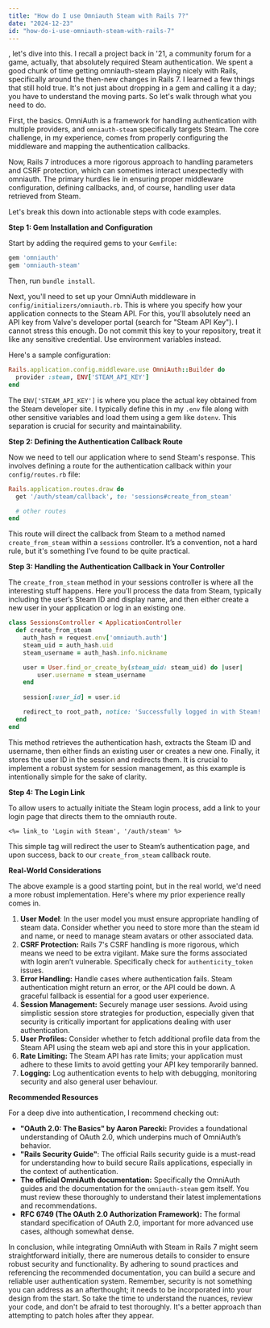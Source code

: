 ```yaml
---
title: "How do I use Omniauth Steam with Rails 7?"
date: "2024-12-23"
id: "how-do-i-use-omniauth-steam-with-rails-7"
---
```


, let's dive into this. I recall a project back in '21, a community forum for a game, actually, that absolutely required Steam authentication. We spent a good chunk of time getting omniauth-steam playing nicely with Rails, specifically around the then-new changes in Rails 7. I learned a few things that still hold true. It's not just about dropping in a gem and calling it a day; you have to understand the moving parts. So let's walk through what you need to do.

First, the basics. OmniAuth is a framework for handling authentication with multiple providers, and `omniauth-steam` specifically targets Steam. The core challenge, in my experience, comes from properly configuring the middleware and mapping the authentication callbacks.

Now, Rails 7 introduces a more rigorous approach to handling parameters and CSRF protection, which can sometimes interact unexpectedly with omniauth. The primary hurdles lie in ensuring proper middleware configuration, defining callbacks, and, of course, handling user data retrieved from Steam.

Let's break this down into actionable steps with code examples.

**Step 1: Gem Installation and Configuration**

Start by adding the required gems to your `Gemfile`:

```ruby
gem 'omniauth'
gem 'omniauth-steam'
```

Then, run `bundle install`.

Next, you'll need to set up your OmniAuth middleware in `config/initializers/omniauth.rb`. This is where you specify how your application connects to the Steam API. For this, you'll absolutely need an API key from Valve's developer portal (search for "Steam API Key"). I cannot stress this enough. Do not commit this key to your repository, treat it like any sensitive credential. Use environment variables instead.

Here's a sample configuration:

```ruby
Rails.application.config.middleware.use OmniAuth::Builder do
  provider :steam, ENV['STEAM_API_KEY']
end
```

The `ENV['STEAM_API_KEY']` is where you place the actual key obtained from the Steam developer site. I typically define this in my `.env` file along with other sensitive variables and load them using a gem like `dotenv`. This separation is crucial for security and maintainability.

**Step 2: Defining the Authentication Callback Route**

Now we need to tell our application where to send Steam's response. This involves defining a route for the authentication callback within your `config/routes.rb` file:

```ruby
Rails.application.routes.draw do
  get '/auth/steam/callback', to: 'sessions#create_from_steam'

  # other routes
end
```

This route will direct the callback from Steam to a method named `create_from_steam` within a `sessions` controller. It’s a convention, not a hard rule, but it's something I’ve found to be quite practical.

**Step 3: Handling the Authentication Callback in Your Controller**

The `create_from_steam` method in your sessions controller is where all the interesting stuff happens. Here you'll process the data from Steam, typically including the user’s Steam ID and display name, and then either create a new user in your application or log in an existing one.

```ruby
class SessionsController < ApplicationController
  def create_from_steam
    auth_hash = request.env['omniauth.auth']
    steam_uid = auth_hash.uid
    steam_username = auth_hash.info.nickname

    user = User.find_or_create_by(steam_uid: steam_uid) do |user|
        user.username = steam_username
    end
    
    session[:user_id] = user.id

    redirect_to root_path, notice: 'Successfully logged in with Steam!'
  end
end
```

This method retrieves the authentication hash, extracts the Steam ID and username, then either finds an existing user or creates a new one. Finally, it stores the user ID in the session and redirects them. It is crucial to implement a robust system for session management, as this example is intentionally simple for the sake of clarity.

**Step 4: The Login Link**

To allow users to actually initiate the Steam login process, add a link to your login page that directs them to the omniauth route.

```erb
<%= link_to 'Login with Steam', '/auth/steam' %>
```

This simple tag will redirect the user to Steam’s authentication page, and upon success, back to our `create_from_steam` callback route.

**Real-World Considerations**

The above example is a good starting point, but in the real world, we'd need a more robust implementation. Here's where my prior experience really comes in.

1.  **User Model**: In the user model you must ensure appropriate handling of steam data. Consider whether you need to store more than the steam id and name, or need to manage steam avatars or other associated data.
2.  **CSRF Protection:** Rails 7's CSRF handling is more rigorous, which means we need to be extra vigilant. Make sure the forms associated with login aren’t vulnerable. Specifically check for `authenticity_token` issues.
3.  **Error Handling:** Handle cases where authentication fails. Steam authentication might return an error, or the API could be down. A graceful fallback is essential for a good user experience.
4.  **Session Management:** Securely manage user sessions. Avoid using simplistic session store strategies for production, especially given that security is critically important for applications dealing with user authentication.
5.  **User Profiles:** Consider whether to fetch additional profile data from the Steam API using the steam web api and store this in your application.
6.  **Rate Limiting:** The Steam API has rate limits; your application must adhere to these limits to avoid getting your API key temporarily banned.
7.  **Logging:** Log authentication events to help with debugging, monitoring security and also general user behaviour.

**Recommended Resources**

For a deep dive into authentication, I recommend checking out:

*   **"OAuth 2.0: The Basics" by Aaron Parecki:** Provides a foundational understanding of OAuth 2.0, which underpins much of OmniAuth’s behavior.
*   **"Rails Security Guide"**: The official Rails security guide is a must-read for understanding how to build secure Rails applications, especially in the context of authentication.
*   **The official OmniAuth documentation:** Specifically the OmniAuth guides and the documentation for the `omniauth-steam` gem itself. You must review these thoroughly to understand their latest implementations and recommendations.
*   **RFC 6749 (The OAuth 2.0 Authorization Framework):** The formal standard specification of OAuth 2.0, important for more advanced use cases, although somewhat dense.

In conclusion, while integrating OmniAuth with Steam in Rails 7 might seem straightforward initially, there are numerous details to consider to ensure robust security and functionality. By adhering to sound practices and referencing the recommended documentation, you can build a secure and reliable user authentication system. Remember, security is not something you can address as an afterthought; it needs to be incorporated into your design from the start. So take the time to understand the nuances, review your code, and don't be afraid to test thoroughly. It's a better approach than attempting to patch holes after they appear.
